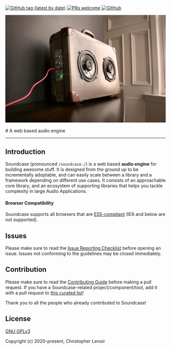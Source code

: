 [![GitHub tag (latest by date)](https://img.shields.io/github/v/tag/soundcase/soundcase)](https://www.npmjs.com/package/soundcase)
[![PRs welcome](https://img.shields.io/badge/PRs-welcome-ff69b4.svg)](https://github.com/soundcase/soundcase/pulls)
[![GitHub](https://img.shields.io/github/license/soundcase/soundcase)](https://github.com/soundcase/soundcase/pulls)

<p align="center"><img src='./.github/banner.jpg?raw=true' /></p>
# A web based audio engine

<!-- Try it here : [https://xledocteurx.github.io/png5/](https://xledocteurx.github.io/png5/) -->

<!-- <h2 align="center">Supporting Soundcase</h2>

Soundcase is an MIT-licensed open source project with its ongoing development made possible entirely by the support of these awesome [backers](https://github.com/soundcase/soundcase/blob/dev/BACKERS.md). If you'd like to join them, please consider:

- [Become a backer or sponsor on Patreon](https://www.patreon.com/lenoirc)
- [Become a backer or sponsor on OpenCollective](https://opencollective.com/soundcase)
- [One-time donation via PayPal](https://paypal.me/xledocteurx)

#### What's the difference between Patreon and OpenCollective?

Funds donated via Patreon go directly to support Christopher Lenoir's full-time work on Soundcase. Funds donated via OpenCollective are managed with transparent expenses and will be used for compensating work and expenses for core team members or sponsoring community events. Your name/logo will receive proper recognition and exposure by donating on either platform. -->

<!-- <h3 align="center">Special Sponsors</h3>

<p align="center">
  <a href="https://botdesign.net/" target="_blank">
    <img width="260px" src="https://uploads-ssl.webflow.com/5ee60001f940615b280376be/5ee61ede5ea153f57484df25_logo-botdesign-clair-2.png">
  </a>
</p> -->

---

## Introduction

Soundcase (pronounced `/soundcaseː/`) is a web based **audio engine** for building awesome stuff. It is designed from the ground up to be incrementally adoptable, and can easily scale between a library and a framework depending on different use cases. It consists of an approachable core library, and an ecosystem of supporting libraries that helps you tackle complexity in large Audio Applications.

#### Browser Compatibility

Soundcase supports all browsers that are [ES5-compliant](https://kangax.github.io/compat-table/es5/) (IE8 and below are not supported).

<!-- ## Ecosystem

| Project               | Status                                                       | Description                                             |
| --------------------- | ------------------------------------------------------------ | ------------------------------------------------------- |
| [soundcase-sp]            | [![soundcase-sp-status]][soundcase-sp-package]                       | Sound pack                                              |

[soundcase-sp]: https://github.com/soundcase/soundcase-sp -->

<!-- ## Documentation

To check out [live examples](https://soundcase.org/examples/) and docs, visit [soundcase.org](https://soundcase.org). -->

<!-- ## Questions

For questions and support please use [the official forum](https://forum.soundcase.org) or [community chat](https://chat.soundcase.org/). The issue list of this repo is **exclusively** for bug reports and feature requests. -->

## Issues

Please make sure to read the [Issue Reporting Checklist](https://github.com/soundcase/soundcase/blob/dev/.github/CONTRIBUTING.md#issue-reporting-guidelines) before opening an issue. Issues not conforming to the guidelines may be closed immediately.

<!-- ## Changelog

Detailed changes for each release are documented in the [release notes](https://github.com/soundcase/soundcase/releases). -->

<!-- ## Stay In Touch

- [Twitter](https://twitter.com/soundcase)
- [Blog](https://medium.com/soundcase) -->

## Contribution

Please make sure to read the [Contributing Guide](https://github.com/soundcase/soundcase/blob/dev/.github/CONTRIBUTING.md) before making a pull request. If you have a Soundcase-related project/component/tool, add it with a pull request to [this curated list](https://github.com/soundcase/awesome-soundcase)!

Thank you to all the people who already contributed to Soundcase!

<!-- <a href="https://github.com/soundcase/soundcase/graphs/contributors"><img src="https://opencollective.com/soundcase/contributors.svg?width=890" /></a> -->

## License

[GNU GPLv3](https://www.gnu.org/licenses/)

Copyright (c) 2020-present, Christopher Lenoir
